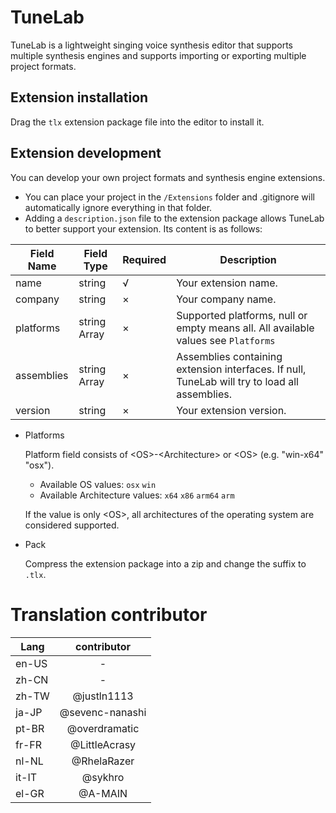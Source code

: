 # TuneLab
TuneLab is a lightweight singing voice synthesis editor that supports multiple synthesis engines and supports importing or exporting multiple project formats.
## Extension installation
Drag the `tlx` extension package file into the editor to install it.
## Extension development
You can develop your own project formats and synthesis engine extensions.
- You can place your project in the `/Extensions` folder and .gitignore will automatically ignore everything in that folder.
- Adding a `description.json` file to the extension package allows TuneLab to better support your extension. Its content is as follows:

|Field Name|Field Type|Required|Description|
|-|-|-|-|
|name|string|√|Your extension name.
|company|string|×|Your company name.
|platforms|string Array|×|Supported platforms, null or empty means all. All available values see `Platforms`
|assemblies|string Array|×|Assemblies containing extension interfaces. If null, TuneLab will try to load all assemblies.
|version|string|×|Your extension version.

- Platforms

    Platform field consists of \<OS>-\<Architecture> or \<OS> (e.g. "win-x64" "osx").
    - Available OS values: `osx` `win`
    - Available Architecture values: `x64` `x86` `arm64` `arm`

    If the value is only \<OS>, all architectures of the operating system are considered supported.

- Pack

    Compress the extension package into a zip and change the suffix to `.tlx`.

# Translation contributor
| Lang | contributor |
|------|:-----------:|
|en-US|-|
|zh-CN|-|
|zh-TW|@justln1113|
|ja-JP|@sevenc-nanashi|
|pt-BR|@overdramatic|
|fr-FR|@LittleAcrasy|
|nl-NL|@RhelaRazer|
|it-IT|@sykhro|
|el-GR|@A-MAIN|
